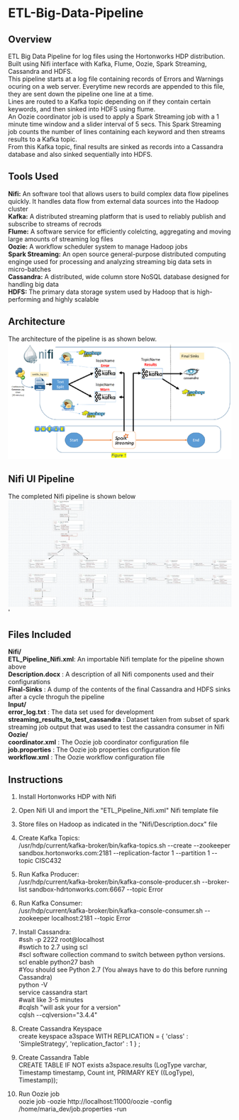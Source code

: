 # ETL-Big-Data-Pipeline
## Overview
ETL Big Data Pipeline for log files using the Hortonworks HDP distribution. Built using Nifi interface with Kafka, Flume, Oozie, Spark Streaming, Cassandra and HDFS.  
This pipeline starts at a log file containing records of Errors and Warnings ocuring on a web server. Everytime new records are appended to this file, they are sent down the pipeline one line at a time.  
Lines are routed to a Kafka topic depending on if they contain certain keywords, and then sinked into HDFS using flume.   
An Oozie coordinator job is used to apply a Spark Streaming job with a 1 minute time window and a slider interval of 5 secs. This Spark Streaming job counts the number of lines containing each keyword and then streams results to a Kafka topic.  
From this Kafka topic, final results are sinked as records into a Cassandra database and also sinked sequentially into HDFS.  

## Tools Used  

**Nifi:** An software tool that allows users to build complex data flow pipelines quickly. It handles data flow from external data sources into the Hadoop cluster  
**Kafka:** A distributed streaming platform that is used to reliably publish and subscribe to streams of recrods  
**Flume:** A software service for efficiently colelcting, aggregating and moving large amounts of streaming log files  
**Oozie:** A workflow scheduler system to manage Hadoop jobs  
**Spark Streaming:** An open source general-purpose distributed computing enginge used for processing and analyzing streaming big data sets in micro-batches  
**Cassandra:** A distributed, wide column store NoSQL database designed for handling big data  
**HDFS:** The primary data storage system used by Hadoop that is high-performing and highly scalable  

## Architecture  
The architecture of the pipeline is as shown below. 
![Alt text](images/architecture.PNG?raw=true "Architecture")

## Nifi UI Pipeline
The completed Nifi pipeline is shown below
![Alt text](images/Nifi_pipeline.png?raw=true "Nifi Pipeline")'

## Files Included
**Nifi/**  
	**ETL_Pipeline_Nifi.xml**: An importable Nifi template for the pipeline shown above  
	**Description.docx** : A description of all Nifi components used and their configurations  
**Final-Sinks** : A dump of the contents of the final Cassandra and HDFS sinks after a cycle throguh the pipeline  
**Input/**  
	**error_log.txt** : The data set used for development  
	**streaming_results_to_test_cassandra** : Dataset taken from subset of spark streaming job output that was used to test the cassandra consumer in Nifi  
**Oozie/**  
	**coordinator.xml** : The Oozie job coordinator configuration file  
	**job.properties** : The Oozie job properties configuration file  
	**workflow.xml** : The Oozie workflow configuration file  

## Instructions
1.	Install Hortonworks HDP with Nifi  

2. 	Open Nifi UI and import the "ETL_Pipeline_Nifi.xml" Nifi template file  

3.	Store files on Hadoop as indicated in the "Nifi/Description.docx" file  

4.	Create Kafka Topics:   
	/usr/hdp/current/kafka-broker/bin/kafka-topics.sh --create --zookeeper sandbox.hortonworks.com:2181 --replication-factor	1  --partition 1 --topic CISC432  
	
5.	Run Kafka Producer:  
	/usr/hdp/current/kafka-broker/bin/kafka-console-producer.sh --broker-list sandbox-hdrtonworks.com:6667 --topic Error   
	
6.	Run Kafka Consumer:  
	/usr/hdp/current/kafka-broker/bin/kafka-console-consumer.sh --zookeeper localhost:2181 --topic Error  
	
7.	Install Cassandra:  
	#ssh -p 2222 root@localhost  
	#swtich to 2.7 using scl  
	#scl software collection command to switch between python versions.   
	scl enable python27 bash  
	#You should see Python 2.7 (You always have to do this before running Cassandra)  
	python -V  
	service cassandra start   
	#wait like 3-5 minutes  
	#cqlsh "will ask your for a version"  
	cqlsh --cqlversion="3.4.4"  

8.	Create Cassandra Keyspace  
	create keyspace a3space WITH REPLICATION = { 'class' : 'SimpleStrategy', 'replication_factor' : 1 } ;   
	
9.	Create Cassandra Table  
	CREATE TABLE IF NOT exists a3space.results (LogType varchar, Timestamp timestamp, Count int, PRIMARY KEY ((LogType), Timestamp));  

7. Run Oozie job  
	oozie job -oozie http://localhost:11000/oozie -config /home/maria_dev/job.properties -run  